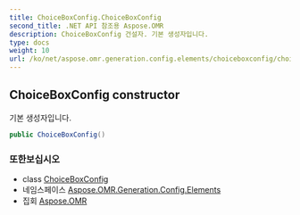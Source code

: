 ```yaml
---
title: ChoiceBoxConfig.ChoiceBoxConfig
second_title: .NET API 참조용 Aspose.OMR
description: ChoiceBoxConfig 건설자. 기본 생성자입니다.
type: docs
weight: 10
url: /ko/net/aspose.omr.generation.config.elements/choiceboxconfig/choiceboxconfig/
---
```

## ChoiceBoxConfig constructor

기본 생성자입니다.

```csharp
public ChoiceBoxConfig()
```

### 또한보십시오

* class [ChoiceBoxConfig](../)
* 네임스페이스 [Aspose.OMR.Generation.Config.Elements](../../choiceboxconfig/)
* 집회 [Aspose.OMR](../../../)


